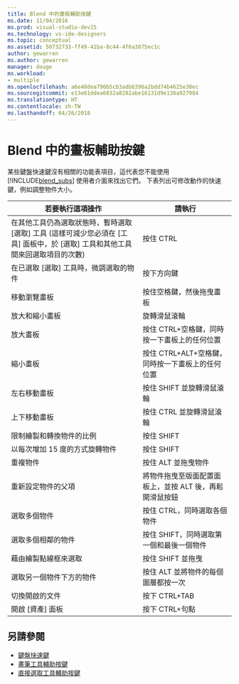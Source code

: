```yaml
---
title: Blend 中的畫板輔助按鍵
ms.date: 11/04/2016
ms.prod: visual-studio-dev15
ms.technology: vs-ide-designers
ms.topic: conceptual
ms.assetid: 50732733-ff49-41ba-8c44-4f6a3875ec1c
author: gewarren
ms.author: gewarren
manager: douge
ms.workload:
- multiple
ms.openlocfilehash: a6e48dea790b5cb3adb6396a2bdd74b4625e30ec
ms.sourcegitcommit: e13e61ddea6032a8282abe16131d9e136a927984
ms.translationtype: HT
ms.contentlocale: zh-TW
ms.lasthandoff: 04/26/2018
---
```

# <a name="artboard-modifier-keys-in-blend"></a>Blend 中的畫板輔助按鍵
某些鍵盤快速鍵沒有相關的功能表項目，這代表您不能使用 [!INCLUDE[blend_subs](../debugger/includes/blend_subs_md.md)] 使用者介面來找出它們。 下表列出可修改動作的快速鍵，例如調整物件大小。

|若要執行這項操作|請執行|
|-----------------------|-------------|
|在其他工具仍為選取狀態時，暫時選取[選取] 工具 (這樣可減少您必須在 [工具] 面板中，於 [選取] 工具和其他工具間來回選取項目的次數)|按住 CTRL|
|在已選取 [選取] 工具時，微調選取的物件|按下方向鍵|
|移動瀏覽畫板|按住空格鍵，然後拖曳畫板|
|放大和縮小畫板|旋轉滑鼠滾輪|
|放大畫板|按住 CTRL+空格鍵，同時按一下畫板上的任何位置|
|縮小畫板|按住 CTRL+ALT+空格鍵，同時按一下畫板上的任何位置|
|左右移動畫板|按住 SHIFT 並旋轉滑鼠滾輪|
|上下移動畫板|按住 CTRL 並旋轉滑鼠滾輪|
|限制繪製和轉換物件的比例|按住 SHIFT|
|以每次增加 15 度的方式旋轉物件|按住 SHIFT|
|重複物件|按住 ALT 並拖曳物件|
|重新設定物件的父項|將物件拖曳至版面配置面板上，並按 ALT 後，再鬆開滑鼠按鈕|
|選取多個物件|按住 CTRL，同時選取各個物件|
|選取多個相鄰的物件|按住 SHIFT，同時選取第一個和最後一個物件|
|藉由繪製點線框來選取|按住 SHIFT 並拖曳|
|選取另一個物件下方的物件|按住 ALT 並將物件的每個圖層都按一次|
|切換開啟的文件|按下 CTRL+TAB|
|開啟 [資產] 面板|按下 CTRL+句點|

## <a name="see-also"></a>另請參閱

- [鍵盤快速鍵](../designers/keyboard-shortcuts-in-blend.md)
- [畫筆工具輔助按鍵](../designers/pen-tool-modifier-keys-in-blend.md)
- [直接選取工具輔助按鍵](../designers/direct-selection-tool-modifier-keys-in-blend.md)